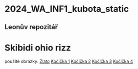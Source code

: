 # 2024_WA_INF1_kubota_static

## Leonův repozitář

# Skibidi ohio rizz

použité obrázky:
[Zlato](https://img.freepik.com/premium-vector/seamless-gold-metal-texture_547648-4784.jpg)
[Kočička 1](https://storage.googleapis.com/pod_public/1300/146525.jpg)
[Kočička 2](https://storage.googleapis.com/pod_public/1300/148743.jpg)
[Kočička 3](https://ih1.redbubble.net/image.4777429809.0751/flat,750x,075,f-pad,750x1000,f8f8f8.jpg)
[Kočička 4](https://images-wixmp-ed30a86b8c4ca887773594c2.wixmp.com/f/e185be45-cfba-4222-9a07-48f34a769f28/dfv9h7o-1d08245a-af7a-4276-aca5-a90272ff346d.jpg/v1/fill/w_730,h_1095,q_70,strp/cute_cat_ai_art_by_stdananjaya_dfv9h7o-pre.jpg?token=eyJ0eXAiOiJKV1QiLCJhbGciOiJIUzI1NiJ9.eyJzdWIiOiJ1cm46YXBwOjdlMGQxODg5ODIyNjQzNzNhNWYwZDQxNWVhMGQyNmUwIiwiaXNzIjoidXJuOmFwcDo3ZTBkMTg4OTgyMjY0MzczYTVmMGQ0MTVlYTBkMjZlMCIsIm9iaiI6W1t7ImhlaWdodCI6Ijw9MTkyMCIsInBhdGgiOiJcL2ZcL2UxODViZTQ1LWNmYmEtNDIyMi05YTA3LTQ4ZjM0YTc2OWYyOFwvZGZ2OWg3by0xZDA4MjQ1YS1hZjdhLTQyNzYtYWNhNS1hOTAyNzJmZjM0NmQuanBnIiwid2lkdGgiOiI8PTEyODAifV1dLCJhdWQiOlsidXJuOnNlcnZpY2U6aW1hZ2Uub3BlcmF0aW9ucyJdfQ.1EQEZYR7u8sFSafZlHKEBDwAAcPquAq6_aSyFKkaqm4)
